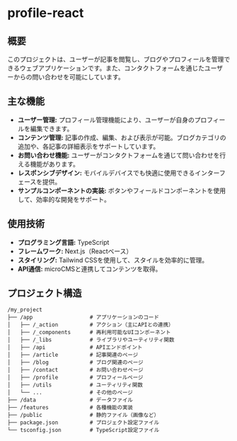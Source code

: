 # profile-react

## 概要

このプロジェクトは、ユーザーが記事を閲覧し、ブログやプロフィールを管理できるウェブアプリケーションです。また、コンタクトフォームを通じたユーザ
ーからの問い合わせを可能にしています。

## 主な機能

- **ユーザー管理:** プロフィール管理機能により、ユーザーが自身のプロフィールを編集できます。
- **コンテンツ管理:** 記事の作成、編集、および表示が可能。ブログカテゴリの追加や、各記事の詳細表示をサポートしています。
- **お問い合わせ機能:** ユーザーがコンタクトフォームを通じて問い合わせを行える機能があります。
- **レスポンシブデザイン:** モバイルデバイスでも快適に使用できるインターフェースを提供。
- **サンプルコンポーネントの実装:** ボタンやフィールドコンポーネントを使用して、効率的な開発をサポート。

## 使用技術

- **プログラミング言語:** TypeScript
- **フレームワーク:** Next.js（Reactベース）
- **スタイリング:** Tailwind CSSを使用して、スタイルを効率的に管理。
- **API通信:** microCMSと連携してコンテンツを取得。

## プロジェクト構造

```
/my_project
├── /app                  # アプリケーションのコード
│   ├── /_action          # アクション（主にAPIとの連携）
│   ├── /_components      # 再利用可能なUIコンポーネント
│   ├── /_libs            # ライブラリやユーティリティ関数
│   ├── /api              # APIエンドポイント
│   ├── /article          # 記事関連のページ
│   ├── /blog             # ブログ関連のページ
│   ├── /contact          # お問い合わせページ
│   ├── /profile          # プロフィールページ
│   ├── /utils            # ユーティリティ関数
│   └── ...               # その他のページ
├── /data                 # データファイル
├── /features             # 各種機能の実装
├── /public               # 静的ファイル（画像など）
├── package.json          # プロジェクト設定ファイル
└── tsconfig.json         # TypeScript設定ファイル
```